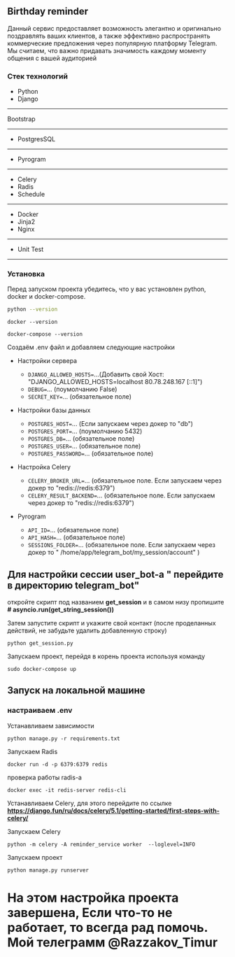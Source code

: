## Birthday reminder

Данный сервис предоставляет возможность элегантно и оригинально поздравлять ваших клиентов, а также эффективно
распространять коммерческие предложения через популярную платформу Telegram. Мы считаем, что важно придавать
значимость каждому моменту общения с вашей аудиторией

### Стек технологий

- Python
- Django
- - ---------------
Bootstrap
- ---------------

- PostgresSQL

- - ---------------

- Pyrogram

- - ---------------

- Celery
- Radis
- Schedule

- - ---------------

- Docker
- Jinja2
- Nginx

- - ---------------
- Unit Test
---

### Установка

Перед запуском проекта убедитесь, что у вас установлен python, docker и docker-compose.

```bash
python --version
```

```
docker --version
```

```
docker-compose --version
```

Создаём .env файл и добавляем следующие настройки

- Настройки сервера
    - `DJANGO_ALLOWED_HOSTS=`...(Добавить свой Хост: "DJANGO_ALLOWED_HOSTS=localhost 80.78.248.167 [::1]")
    - `DEBUG=`... (поумолчанию False)
    - `SECRET_KEY=`... (обязательное поле)

- Настройки базы данных
    - `POSTGRES_HOST=`... (Если запускаем через докер то "db")
    - `POSTGRES_PORT=`... (поумолчанию 5432)
    - `POSTGRES_DB=`... (обязательное поле)
    - `POSTGRES_USER=`... (обязательное поле)
    - `POSTGRES_PASSWORD=`... (обязательное поле)

- Настройка Celery
    - `CELERY_BROKER_URL=`... (обязательное поле. Если запускаем через докер то "redis://redis:6379")
    - `CELERY_RESULT_BACKEND=`... (обязательное поле. Если запускаем через докер то "redis://redis:6379")


- Pyrogram
    - `API_ID=`... (обязательное поле)
    - `API_HASH=`... (обязательное поле)
    - `SESSIONS_FOLDER=`... (обязательное поле. Если запускаем через докер то "
      /home/app/telegram_bot/my_session/account"
      )

## Для настройки сессии user_bot-a " перейдите в директорию telegram_bot"

откройте скрипт под названием **get_session** и в самом низу пропишите **# asyncio.run(get_string_session())**

Затем запустите скрипт и укажите свой контакт (после проделанных действий, не забудьте удалить добавленную
строку)

```
python get_session.py
```

Запускаем проект, перейдя в корень проекта используя команду

```
sudo docker-compose up
```

## Запуск на локальной машине

### настраиваем .env

Устанавливаем зависимости

```
python manage.py -r requirements.txt
```

Запускаем Radis

```
docker run -d -p 6379:6379 redis
```

проверка работы radis-a

```
docker exec -it redis-server redis-cli
```

Устанавливаем Celery, для этого перейдите по ссылке
**https://django.fun/ru/docs/celery/5.1/getting-started/first-steps-with-celery/**

Запускаем Celery

```
python -m celery -A reminder_service worker  --loglevel=INFO

```

Запускаем проект

```
python manage.py runserver 
```

# На этом настройка проекта завершена, Если что-то не работает, то всегда рад помочь. Мой телеграмм @Razzakov_Timur
